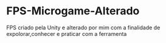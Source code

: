 # FPS-Microgame-Alterado
 FPS criado pela Unity e alterado por mim com a finalidade de expolorar,conhecer e praticar com a ferramenta
